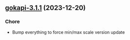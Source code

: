 

## [gokapi-3.1.1](https://github.com/truecharts/charts/compare/gokapi-3.1.0...gokapi-3.1.1) (2023-12-20)

### Chore

- Bump everything to force min/max scale version update
  
  
